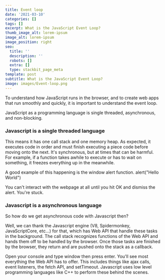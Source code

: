```yaml
---
title: Event loop
date: '2021-03-10'
categories: []
tags: []
excerpt: What is the JavaScript Event Loop?
thumb_image_alt: lorem-ipsum
image_alt: lorem-ipsum
image_position: right
seo:
  title: ''
  description: ''
  robots: []
  extra: []
  type: stackbit_page_meta
template: post
subtitle: What is the JavaScript Event Loop?
image: images/Event-loop.png
---
```

To understand how JavaScript runs in the browser, and to create web apps that run smoothly and quickly, it is important to understand the event loop.

JavaScript as a programming language is single threaded, asynchronous, and non-blocking.

### Javascript is a single threaded language

This means it has one call stack and one memory heap. As expected, it executes code in order and must finish executing a piece code before moving onto the next. It's synchronous, but at times that can be harmful. For example, if a function takes awhile to execute or has to wait on something, it freezes everything up in the meanwhile.

A good example of this happening is the window alert function. alert("Hello World")

You can't interact with the webpage at all until you hit OK and dismiss the alert. You're stuck.

### Javascript is a asynchronous language

So how do we get asynchronous code with Javascript then?

Well, we can thank the Javascript engine (V8, Spidermonkey, JavaScriptCore, etc...) for that, which has Web API that handle these tasks in the background. The call stack recognizes functions of the Web API and hands them off to be handled by the browser. Once those tasks are finished by the browser, they return and are pushed onto the stack as a callback.

Open your console and type window then press enter. You'll see most everything the Web API has to offer. This includes things like ajax calls, event listeners, the fetch API, and setTimeout. Javascript uses low level programming languages like C++ to perform these behind the scenes.

